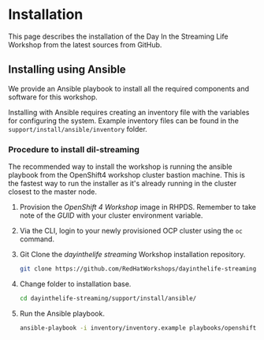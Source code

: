 # Installation

This page describes the installation of the Day In the Streaming Life Workshop from the latest sources from GitHub.

## Installing using Ansible

We provide an Ansible playbook to install all the required components and software for this workshop.

Installing with Ansible requires creating an inventory file with the variables for configuring the system. Example inventory files can be found in the `support/install/ansible/inventory` folder.

### Procedure to install dil-streaming

The recommended way to install the workshop is running the ansible playbook from the OpenShift4 workshop cluster bastion machine. This is the fastest way to run the installer as it's already running in the cluster closest to the master node.

1. Provision the *OpenShift 4 Workshop* image in RHPDS.  Remember to take note of the *GUID* with your cluster environment variable.

1. Via the CLI, login to your newly provisioned OCP cluster using the `oc` command.

1. Git Clone the *dayinthelife streaming* Workshop installation repository.

    ```bash
    git clone https://github.com/RedHatWorkshops/dayinthelife-streaming.git
    ```
1. Change folder to installation base.

    ```bash
    cd dayinthelife-streaming/support/install/ansible/
    ```

1. Run the Ansible playbook.

    ```bash
    ansible-playbook -i inventory/inventory.example playbooks/openshift/install.yaml
    ```

<!-- ## Pre-requisites

You will need a Red Hat Management Integration cluster (a.k.a. Integreatly/i8) to install this workshop on. You can order a vanilla provisioning from the Red Hat Product Demo System (RHPDS) following this [instructions](https://docs.google.com/document/d/1lSb481fCiec0aTlJAw8cRLn_AiQjNgbCZsqq6wWfdWE/edit). For this workshop there is no need to setup the Github Integration.

To install the Open Banking Workshop, you need to have a host machine with the latest stable release version of the OpenShift client tools. RHPDS provides a bastion machine to do this, we STRONGLY recommend to use that machine.

You'll want to know how to [fork](https://help.github.com/articles/fork-a-repo/) and [clone](https://help.github.com/articles/cloning-a-repository/) a Git repository, and how to [check out a branch](https://git-scm.com/docs/git-checkout#git-checkout-emgitcheckoutemltbranchgt).

The Open Banking Workshop can be installed using automated Ansible playbooks or following manual steps.

## Installing using Ansible

We provide an Ansible playbook to install all the required components and software for this workshop.

Installing with Ansible requires creating an inventory file with the variables for configuring the system. Example inventory files can be found in the `support/install/ansible/inventory` folder.

### Procedure to install Integr8ly

The recommended way to install the workshop is running the ansible playbook from the Integreatly cluster bastion machine. This is the fastest way to run the installer as it's already running in the cluster closest to the master node.

1. Login to the bastion machine following the email instructions.

    ```bash
    ssh -i /path/to/ocp_workshop.pem ec2-user@bastion.GUID.openshiftworkshop.com
    ```

    Remember to update the *GUID* with your cluster environment variable and replace the path to the downloaded PEM file.

1. Git Clone the Open Banking Workshop installation repository.

    ```bash
    git clone https://github.com/jbossdemocentral/openbanking-workshop.git
    ```

1. Change folder to installation base.

    ```bash
    cd openbanking-workshop/support/install/ansible/
    ```

1. Edit the inventory with the correct environment hostnames according to your environment *GUID*.

    ```bash
    vi inventory/integreatly.example
    ```

1. Replace `master1.GUID.internal` under `[master]` where *GUID* is your environment identifier. Replace the `ocp_domain` and the `ocp_apps_domain` with your environment *GUID*. Also make sure the `userno` aligns with the number of users you provisioned originally in the Integreatly workshop.

    ```yaml
    ...

    [master]
    master1.GUID.internal      <---------
    ...

    [workshop:vars]
    sso_project=sso
    gogs_project=gogs
    microcks_project=microcks
    apicurio_project=apicurio
    namespace=threescale
    backend_project=international
    configure_only=false
    ocp_domain=GUID.openshiftworkshop.com      <---------
    ocp_apps_domain=apps.GUID.openshiftworkshop.com      <---------
    usersno=101      <---------
    che=false

    ...

    ```

1. Become super user running the following command.

    ```bash
    sudo su
    ```

1. Run the Ansible playbook.

    ```bash
    ansible-playbook -i inventory/integreatly.example playbooks/openshift/integreatly-install.yml
    ```

It will a take a couple of minutes to install the Open Banking environment.

When installation is over, you can point the attendants to the Solution Explorer web page where they can start working on the walkthroughs

```bash
https://tutorial-web-app-webapp.apps.GUID.openshiftworkshop.com/
```

Don't forget to replace *GUID* with your environment value. -->
